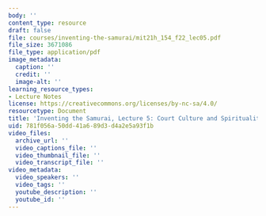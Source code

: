 ```yaml
---
body: ''
content_type: resource
draft: false
file: courses/inventing-the-samurai/mit21h_154_f22_lec05.pdf
file_size: 3671086
file_type: application/pdf
image_metadata:
  caption: ''
  credit: ''
  image-alt: ''
learning_resource_types:
- Lecture Notes
license: https://creativecommons.org/licenses/by-nc-sa/4.0/
resourcetype: Document
title: 'Inventing the Samurai, Lecture 5: Court Culture and Spirituality'
uid: 781f056a-50dd-41a6-89d3-d4a2e5a93f1b
video_files:
  archive_url: ''
  video_captions_file: ''
  video_thumbnail_file: ''
  video_transcript_file: ''
video_metadata:
  video_speakers: ''
  video_tags: ''
  youtube_description: ''
  youtube_id: ''
---
```

